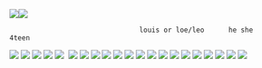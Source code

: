 <img src="https://media.discordapp.net/attachments/1267171422275502165/1289641234880659550/235aabb0.png?ex=67587b7e&is=675729fe&hm=7eba25eaf3e3b18460d19e142d04c9e12abff64729d679529e7acbb71a95e948&"><img src="https://media.discordapp.net/attachments/1267171422275502165/1289641234880659550/235aabb0.png?ex=67587b7e&is=675729fe&hm=7eba25eaf3e3b18460d19e142d04c9e12abff64729d679529e7acbb71a95e948&">





                                    louis or loe/leo      he she      4teen 
                                         


<img src="https://media.discordapp.net/attachments/1267171422275502165/1289635037951688764/17c60735fe37a5ce05064f24ae0ab3abd800d446.gif?ex=675875b9&is=67572439&hm=485213b0fd393dc293f51fc5034b55bfb4d461dc964f617d99a92427cf5c0e52&"/>                           <img src="https://media.discordapp.net/attachments/1267171422275502165/1289635097510678703/d6klt1x-efd275f3-6524-4f22-8b8c-efbedf711ab7.png?ex=675875c7&is=67572447&hm=fd86e596817a33cb8d0caa5a565a7964f64895d5ff3fd4be695a5c6800a97f2a&">  <img src="https://media.discordapp.net/attachments/1267171422275502165/1289701868767019008/d49yhdu-18e625f7-4cf2-4845-abad-ad692353186f.gif?ex=67580b37&is=6756b9b7&hm=b6d82e5c10aa2c176223d31dcbc30cbb65f55100fa8fc9a4fc6ca9bb12090403&">  <img src="https://media.discordapp.net/attachments/1267171422275502165/1289641233525768234/dc8x923-7e1f932b-6b3f-4339-b52d-741f99f4ba83.png?ex=67587b7e&is=675729fe&hm=b13b8bfdd51de9a0cf69f382f4ad0f666ae1cf996030e6bfe8c0ed7e05641574&">  <img src="https://media.discordapp.net/attachments/1267171422275502165/1289641233760653413/f30.gif?ex=67587b7e&is=675729fe&hm=e6ba95f423236dc623de2a63c3f59e5d07f0ef7478397e496b4bb2174591737c&">  <img scr="https://media.discordapp.net/attachments/1267171422275502165/1289641234117300296/d26bc3f2f216a5798cc1179e06e8d8edd51cc800.gifv.gif?ex=67587b7e&is=675729fe&hm=0747c5746698f26db53e1d79c2ff3f1c2c35085eae55a22bf0b65fb9dc4482b4&"> <img src="https://media.discordapp.net/attachments/1267171422275502165/1289635096759894117/dafnht5-ca423ea7-473c-4bb9-813e-ecfeea4cb2e6.gif?ex=675875c7&is=67572447&hm=5c97abcb2cad44d82e50377316b737a5f99ae96b8bae09175d253907560bcd17&"> <img src="https://media.discordapp.net/attachments/1267171422275502165/1289635097133453484/d180ar4-48077897-84d6-45d3-9a0c-56fb450100f6.gif?ex=675875c7&is=67572447&hm=0f5405919f2a036b2168bef316aeb137e5ad20227803d323a3ce9f49c2071e9b&"> <img src="https://media.discordapp.net/attachments/1267171422275502165/1289635097749749913/rpgmakerfan.gif?ex=675875c7&is=67572447&hm=4ffd040ea7f2b6ac939831bc4861e0318a7896198834531c22949960345e6fc2&"> <img src="https://media.discordapp.net/attachments/1267171422275502165/1289635098173509632/d1yamnq-5ff10dfb-6097-4ed5-986b-740d901e99bf.gif?ex=675875c7&is=67572447&hm=7524a1dd5b80bd43438f056b83ecfa375bef9d42d9d943eb4f5af05494698566&"> <img src="https://media.discordapp.net/attachments/1267171422275502165/1289635098593067060/tumblr_py7mnxaJ8Q1xzybrpo4_100.png?ex=675875c7&is=67572447&hm=9df4d54d1b8d7e04aa93a5356b0307169838869377994c82849c799164e1fa90&"> <img src="https://media.discordapp.net/attachments/1267171422275502165/1289635098932809808/tumblr_psy6b5KnzB1xzybrpo2_100.gif?ex=675875c7&is=67572447&hm=8c7867e99178f76e4a7bd47efa27fe2d65eb03a734f1e579663cd1a6783ad272&"> <img src="https://media.discordapp.net/attachments/1267171422275502165/1289635040925581394/9f0b286a1976041cecb6f3bcac11829269935dc1.gif?ex=675875ba&is=6757243a&hm=b0a9429c5f5219168869bdaec4386df9e72f517978bc8f99265997983229f5e3&"> <img src="https://media.discordapp.net/attachments/1267171422275502165/1289641235186974740/eacd9413.gif?ex=67587b7e&is=675729fe&hm=c8759749f115b974a8b05b88aff0bc596f65ffab42d31e334015ca2b15b0cbef&"> <img src="https://media.discordapp.net/attachments/1267171422275502165/1289635039662833715/gloomy_bear_stamp_by_bunsona-d9x76vr.png?ex=675875b9&is=67572439&hm=e528630af73a1017ebe66ce2828f88e98af7dea63eb823d1f2e4a4514db8a5f1&"> <img src="https://media.discordapp.net/attachments/1267171422275502165/1289635037641441454/23-20240603003753.png?ex=675875b9&is=67572439&hm=5447ddada52ed7be8a646b24b67c7c32bfc124ab4fe00436f25db826e94c2341&"> <img src="https://media.discordapp.net/attachments/1267171422275502165/1289635038455136356/goreshit.png?ex=675875b9&is=67572439&hm=c962e9a0751cd501363a014139eeaa31b057b9e0a7ee732646b4078165787bba&"> <img src="https://media.discordapp.net/attachments/1267171422275502165/1289635037368680548/dbee998-af510b98-a616-4f1d-ba64-06f2ff5d0982.png?ex=675875b9&is=67572439&hm=c98862c0f6c295ffd14db4c5c1333a97a5f155f4ad19ebbcd9a354829609ba08&"> <img src="https://media.discordapp.net/attachments/1267171422275502165/1289635038715056148/48cb00b22a481168448e39efd6a53d3732cc9bad.gif?ex=675875b9&is=67572439&hm=6fc1ab8b0c9aebcd71c1866ba3cb449a463c36861f046da27ba591fa8391b187&"> <img src="https://media.discordapp.net/attachments/1267171422275502165/1289635039210115103/9831d0c8ef7b4cbfbaab3b925efb71d2f3c30f83.gif?ex=675875b9&is=67572439&hm=a9e2beeca57a09828b849a7f0b17a5bddf43117cd04a4dfa9a8df8452bee0e4f&"> <img src="https://media.discordapp.net/attachments/1267171422275502165/1289641234117300296/d26bc3f2f216a5798cc1179e06e8d8edd51cc800.gifv.gif?ex=67587b7e&is=675729fe&hm=0747c5746698f26db53e1d79c2ff3f1c2c35085eae55a22bf0b65fb9dc4482b4&"> <img src="https://media.discordapp.net/attachments/1267171422275502165/1289641234603966484/minecraft.png?ex=67587b7e&is=675729fe&hm=0ee783910559f67ad2fe88c2983c3684677e1e586c60b4b37da54ab1408873e1&"> 

